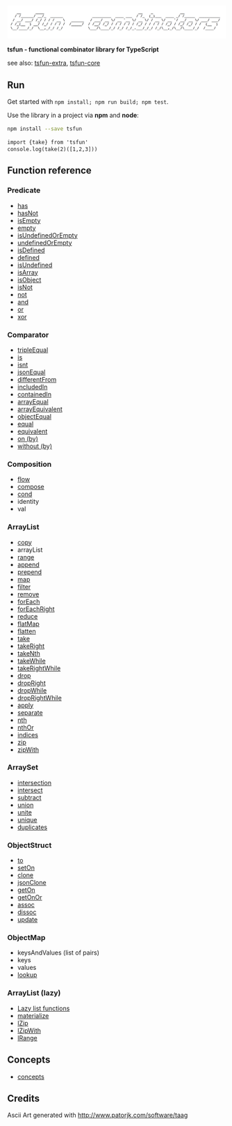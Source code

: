 ![alt](README_splash.png)                                            

**tsfun - functional combinator library for TypeScript**

see also: [tsfun-extra](https://github.com/danielmarreirosdeoliveira/tsfun-extra), [tsfun-core](https://github.com/danielmarreirosdeoliveira/tsfun-core)

## Run

Get started with `npm install; npm run build; npm test`.

Use the library in a project via **npm** and **node**:

```bash
npm install --save tsfun
```

```
import {take} from 'tsfun'
console.log(take(2)([1,2,3]))
```

## Function reference

### Predicate

* [has](test/predicate/has.spec.ts) 
* [hasNot](test/predicate/has_not.spec.ts) 
* [isEmpty](https://github.com/danielmarreirosdeoliveira/tsfun-core/blob/master/test/predicate/is_empty.spec.ts)
* [empty](test/predicate/empty.spec.ts)
* [isUndefinedOrEmpty](https://github.com/danielmarreirosdeoliveira/tsfun-core/blob/master/test/predicate/is_undefined_or_empty.spec.ts)
* [undefinedOrEmpty](test/predicate/undefined_or_empty.spec.ts)
* [isDefined](https://github.com/danielmarreirosdeoliveira/tsfun-core/blob/master/test/predicate/is_defined.spec.ts)
* [defined](test/predicate/defined.spec.ts)
* [isUndefined](https://github.com/danielmarreirosdeoliveira/tsfun-core/blob/master/test/predicate/is_undefined.spec.ts)
* [isArray](https://github.com/danielmarreirosdeoliveira/tsfun-core/blob/master/test/predicate/is_array.spec.ts)
* [isObject](https://github.com/danielmarreirosdeoliveira/tsfun-core/blob/master/test/predicate/is_object.spec.ts)
* [isNot](https://github.com/danielmarreirosdeoliveira/tsfun-core/blob/master/test/predicate/is_not.spec.ts)
* [not](test/predicate/not.spec.ts)
* [and](test/predicate/and.spec.ts)
* [or](test/predicate/or.spec.ts)
* [xor](test/predicate/xor.spec.ts)

### Comparator

* [tripleEqual](test/comparator/triple_equal.spec.ts)
* [is](test/comparator/is.spec.ts)
* [isnt](test/comparator/isnt.spec.ts)
* [jsonEqual](test/comparator/json_equal.spec.ts)
* [differentFrom](test/comparator/different_from.spec.ts)
* [includedIn](test/comparator/included_in.spec.ts)
* [containedIn](test/comparator/contained_in.spec.ts)
* [arrayEqual](test/comparator/array_equal.spec.ts)
* [arrayEquivalent](test/comparator/array_equivalent.spec.ts)
* [objectEqual](test/comparator/object_equal.spec.ts)
* [equal](test/comparator/equal.spec.ts)
* [equivalent](test/comparator/equivalent.spec.ts)
* [on (by)](https://github.com/danielmarreirosdeoliveira/tsfun-core/blob/master/test/comparator/on.spec.ts)
* [without (by)](test/comparator/without.spec.ts)

### Composition

* [flow](test/composition/flow.spec.ts)
* [compose](test/composition/compose.spec.ts)
* [cond](test/composition/cond.spec.ts)
* identity
* val

### ArrayList

* [copy](test/arraylist/copy.spec.ts)
* arrayList
* [range](test/arraylist/range.spec.ts)
* [append](test/arraylist/append.spec.ts) 
* [prepend](test/arraylist/prepend.spec.ts) 
* [map](test/arraylist/map.spec.ts)
* [filter](test/arraylist/filter.spec.ts) 
* [remove](test/arraylist/remove.spec.ts)
* [forEach](test/arraylist/for_each.spec.ts)
* [forEachRight](test/arraylist/for_each_right.spec.ts) 
* [reduce](test/arraylist/reduce.spec.ts)
* [flatMap](test/arraylist/flat_map.spec.ts)
* [flatten](test/arraylist/flatten.spec.ts)
* [take](test/arraylist/take.spec.ts)
* [takeRight](test/arraylist/take_right.spec.ts)
* [takeNth](test/arraylist/take_nth.spec.ts)
* [takeWhile](test/arraylist/take_while.spec.ts)
* [takeRightWhile](test/arraylist/take_right_while.spec.ts)
* [drop](test/arraylist/drop.spec.ts)
* [dropRight](test/arraylist/drop_right.spec.ts)
* [dropWhile](test/arraylist/drop_while.spec.ts)
* [dropRightWhile](test/arraylist/drop_right_while.spec.ts)
* [apply](test/arraylist/apply.spec.ts) 
* [separate](test/arraylist/separate.spec.ts) 
* [nth](test/arraylist/nth.spec.ts)
* [nthOr](test/arraylist/nth_or.spec.ts)
* [indices](test/arraylist/indices.spec.ts)
* [zip](test/arraylist/zip.spec.ts)
* [zipWith](test/arraylist/zip_with.spec.ts)

### ArraySet

* [intersection](test/arrayset/intersect.spec.ts)
* [intersect](test/arrayset/intersect.spec.ts)
* [subtract](test/arrayset/subtract.spec.ts)
* [union](test/arrayset/union.spec.ts)
* [unite](test/arrayset/unite.spec.ts)
* [unique](test/arrayset/unique.spec.ts)
* [duplicates](test/arrayset/duplicates.spec.ts)

### ObjectStruct

* [to](test/objectstruct/to.spec.ts)
* [setOn](test/objectstruct/set_on.spec.ts)
* [clone](test/objectstruct/clone.spec.ts)
* [jsonClone](test/objectstruct/json_clone.spec.ts)
* [getOn](test/objectstruct/get_on.spec.ts)
* [getOnOr](test/objectstruct/get_on_or.spec.ts)
* [assoc](test/objectstruct/assoc.spec.ts)
* [dissoc](test/objectstruct/dissoc.spec.ts)
* [update](test/objectstruct/update.spec.ts)

### ObjectMap

* keysAndValues (list of pairs)
* keys
* values
* [lookup](test/objectmap/lookup.spec.ts)

### ArrayList (lazy)

* [Lazy list functions](test/arraylist/lazyness.spec.ts)
* [materialize](test/arraylist/materialize.spec.ts)
* [lZip](test/arraylist/l_zip.spec.ts)
* [lZipWith](test/arraylist/l_zip_with.spec.ts)
* [lRange](test/arraylist/l_range.spec.ts)

## Concepts

* [concepts](README_concepts.md)

## Credits 
 
Ascii Art generated with http://www.patorjk.com/software/taag









